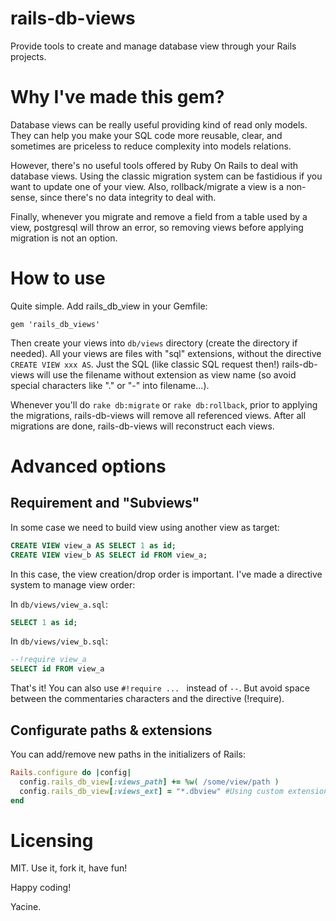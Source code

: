# rails-db-views

Provide tools to create and manage database view through your Rails projects.

# Why I've made this gem?

Database views can be really useful providing kind of read only models.
They can help you make your SQL code more reusable, clear, and sometimes are priceless to reduce complexity into models relations.

However, there's no useful tools offered by Ruby On Rails to deal with database views.
Using the classic migration system can be fastidious if you want to update one of your view.
Also, rollback/migrate a view is a non-sense, since there's no data integrity to deal with.

Finally, whenever you migrate and remove a field from a table used by a view, postgresql will throw an error, so removing views before applying migration is not an option.

# How to use

Quite simple. Add rails_db_view in your Gemfile:

```Gemfile
gem 'rails_db_views'
```

Then create your views into `db/views` directory (create the directory if needed).
All your views are files with "sql" extensions, without the directive `CREATE VIEW xxx AS`.
Just the SQL (like classic SQL request then!)
rails-db-views will use the filename without extension as view name (so avoid special characters like "." or "-" into filename...).

Whenever you'll do `rake db:migrate` or `rake db:rollback`, prior to applying the migrations, rails-db-views will remove all referenced views. After all migrations are done, rails-db-views will reconstruct each views.

# Advanced options

## Requirement and "Subviews"

In some case we need to build view using another view as target:

```SQL
CREATE VIEW view_a AS SELECT 1 as id;
CREATE VIEW view_b AS SELECT id FROM view_a;
```

In this case, the view creation/drop order is important. I've made a directive system to manage view order:

In `db/views/view_a.sql`:

```SQL
SELECT 1 as id;
```

In `db/views/view_b.sql`:

```SQL
--!require view_a
SELECT id FROM view_a
```

That's it! You can also use `#!require ... ` instead of `--`. But avoid space between the commentaries characters and the directive (!require).

## Configurate paths & extensions

You can add/remove new paths in the initializers of Rails:

```ruby
Rails.configure do |config|
  config.rails_db_view[:views_path] += %w( /some/view/path )
  config.rails_db_view[:views_ext] = "*.dbview" #Using custom extensions to override default ".sql" extension.
end
```

# Licensing

MIT. Use it, fork it, have fun!

Happy coding!

Yacine.
